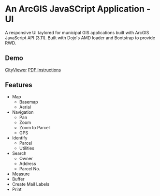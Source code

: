 An ArcGIS JavaSCript Application - UI
=====================================

A responsive UI taylored for municipal GIS applications built with ArcGIS JavaScript API (3.11).
Built with Dojo's AMD loader and Bootstrap to provide RWD.


Demo 
----

[CityViewer](http://gis.wirapids.org/CityViewer-AMD/#)
[PDF Instructions](http://gis.wirapids.org/CityViewer-AMD/images/CityViewerManual.pdf) 

Features
--------
+ Map
    + Basemap
    + Aerial
+ Navigation
  + Pan
  + Zoom
  + Zoom to Parcel
  + GPS
+ Identify
  + Parcel
  + Utilities
+ Search
  + Owner
  + Address
  + Parcel No.
+ Measure
+ Buffer
+ Create Mail Labels
+ Print

